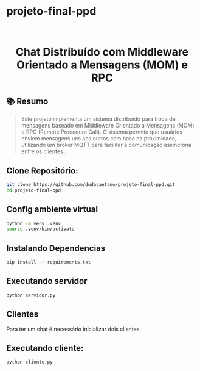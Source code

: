 # projeto-final-ppd
<h1 align="center">
   <br>Chat Distribuído com Middleware Orientado a Mensagens (MOM) e RPC
</h1>


## 📚 Resumo
> Este projeto implementa um sistema distribuído para troca de mensagens baseado em Middleware Orientado a Mensagens (MOM) e RPC (Remote Procedure Call). O sistema permite que usuários enviem mensagens uns aos outros com base na proximidade, utilizando um broker MQTT para facilitar a comunicação assíncrona entre os clientes .

## Clone Repositório:
```bash
git clone https://github.com/dudacaetano/projeto-final-ppd.git
cd projeto-final-ppd
```

## Config ambiente virtual
```bash
python -m venv .venv
source .venv/bin/activate
```

## Instalando Dependencias

```bash
pip install -r requirements.txt
```

## Executando servidor

```bash
python servidor.py
```

##  Clientes

Para ter um chat é necessário inicializar dois clientes.


## Executando cliente:

```bash
python cliente.py
```
